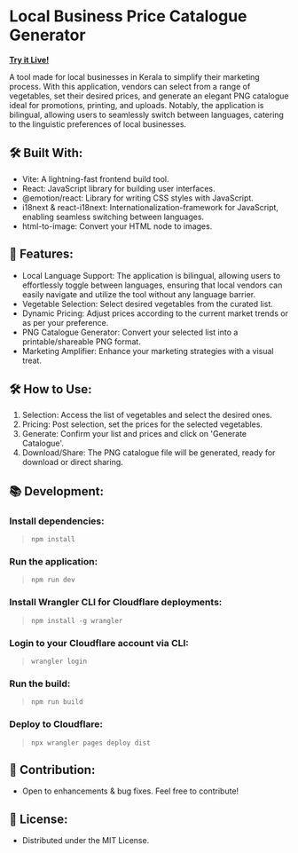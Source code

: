 # Local Business Price Catalogue Generator

**[Try it Live!](https://nanthalathstore-catalogue-generator.pages.dev/)**

A tool made for local businesses in Kerala to simplify their marketing process. With this application, vendors can select from a range of vegetables, set their desired prices, and generate an elegant PNG catalogue ideal for promotions, printing, and uploads. Notably, the application is bilingual, allowing users to seamlessly switch between languages, catering to the linguistic preferences of local businesses.

## 🛠️ Built With:

- Vite: A lightning-fast frontend build tool.
- React: JavaScript library for building user interfaces.
- @emotion/react: Library for writing CSS styles with JavaScript.
- i18next & react-i18next: Internationalization-framework for JavaScript, enabling seamless switching between languages.
- html-to-image: Convert your HTML node to images.

## 🌱 Features:

- Local Language Support: The application is bilingual, allowing users to effortlessly toggle between languages, ensuring that local vendors can easily navigate and utilize the tool without any language barrier.
- Vegetable Selection: Select desired vegetables from the curated list.
- Dynamic Pricing: Adjust prices according to the current market trends or as per your preference.
- PNG Catalogue Generator: Convert your selected list into a printable/shareable PNG format.
- Marketing Amplifier: Enhance your marketing strategies with a visual treat.

## 🛠️ How to Use:

1. Selection: Access the list of vegetables and select the desired ones.
2. Pricing: Post selection, set the prices for the selected vegetables.
3. Generate: Confirm your list and prices and click on 'Generate Catalogue'.
4. Download/Share: The PNG catalogue file will be generated, ready for download or direct sharing.

## 📚 Development:

### Install dependencies:

> `npm install`

### Run the application:

> `npm run dev`

### Install Wrangler CLI for Cloudflare deployments:

> `npm install -g wrangler`

### Login to your Cloudflare account via CLI:

> `wrangler login`

### Run the build:

> `npm run build`

### Deploy to Cloudflare:

> `npx wrangler pages deploy dist`

## 🙌 Contribution:

- Open to enhancements & bug fixes. Feel free to contribute!

## 🔐 License:

- Distributed under the MIT License.
